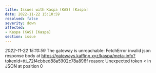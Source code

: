 ```yaml
---
title: Issues with Kaspa (KAS) [Kaspa]
date: 2022-11-22 15:10:59
resolved: false
severity: down
affected:
- Kaspa (KAS) [Kaspa]
section: issue
---
```


*2022-11-22 15:10:59* The gateway is unreachable: FetchError invalid json response body at https://gateways.kaffinp.xyz/kaspa/meta-info?tokenId=tti_72f4cbbed88a5902c78a896f reason: Unexpected token < in JSON at position 0